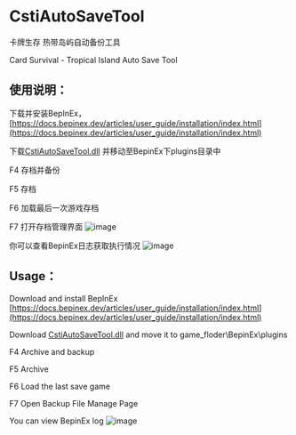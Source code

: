 # CstiAutoSaveTool
卡牌生存 热带岛屿自动备份工具

Card Survival - Tropical Island Auto Save Tool



## 使用说明：
下载并安装BepInEx，[https://docs.bepinex.dev/articles/user_guide/installation/index.html](https://docs.bepinex.dev/articles/user_guide/installation/index.html)

下载[CstiAutoSaveTool.dll](https://github.com/ghbvf/CstiAutoSaveTool/releases/download/1.0.0/CstiAutoSaveTool.dll) 并移动至BepinEx下plugins目录中

F4 存档并备份

F5 存档

F6 加载最后一次游戏存档

F7 打开存档管理界面
![image](https://github.com/ghbvf/CstiAutoSaveTool/assets/104540935/09f8640e-d590-4bc9-9458-726a542118c0)


你可以查看BepinEx日志获取执行情况
![image](https://github.com/ghbvf/CstiAutoSaveTool/assets/104540935/dfadf947-b762-4755-a741-d9a0306f1a25)


## Usage：
Download and install BepInEx [https://docs.bepinex.dev/articles/user_guide/installation/index.html](https://docs.bepinex.dev/articles/user_guide/installation/index.html)

Download [CstiAutoSaveTool.dll](https://github.com/ghbvf/CstiAutoSaveTool/releases/download/1.0.0/CstiAutoSaveTool.dll) and move it to game_floder\BepinEx\plugins

F4 Archive and backup

F5 Archive

F6 Load the last save game

F7 Open Backup File Manage Page

You can view BepinEx log
![image](https://github.com/ghbvf/CstiAutoSaveTool/assets/104540935/dfadf947-b762-4755-a741-d9a0306f1a25)
